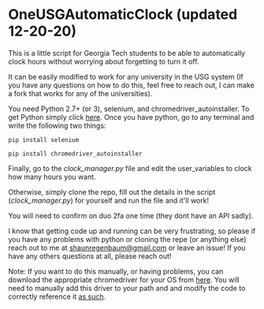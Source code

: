 # OneUSGAutomaticClock (updated 12-20-20)
This is a little script for Georgia Tech students to be able to automatically clock hours without worrying about forgetting to turn it off.

It can be easily modified to work for any university in the USG system 
(If you have any questions on how to do this, feel free to reach out, I can make a fork that works for any of the universities). 

You need Python 2.7+ (or 3), selenium, and chromedriver_autoinstaller.
To get Python simply click [here](https://www.python.org/downloads/).
Once you have python, go to any terminal and write the following two things:

`pip install selenium`

`pip install chromedriver_autoinstaller`

Finally, go to the *clock_manager.py* file and edit the user_variables to clock how many hours you want. 



Otherwise, simply clone the repo, fill out the details in the script (*clock_manager.py*) for yourself and run the file and it'll work!

You will need to confirm on duo 2fa one time (they dont have an API sadly).

I know that getting code up and running can be very frustrating, so please if you have any problems with python or cloning the repe (or anything else) reach out to me at shaunregenbaum@gmail.com or leave an issue!
If you have any others questions at all, please reach out!

Note: If you want to do this manually, or having problems, you can download the appropriate chromedriver for your OS from [here](https://sites.google.com/a/chromium.org/chromedriver/home). You will need to manually add this driver to your path and and modify the code to correctly reference it [as such](https://chromedriver.chromium.org/getting-started).

